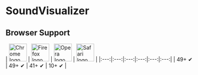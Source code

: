 # SoundVisualizer

## Browser Support


| <img src="https://clipboardjs.com/assets/images/chrome.png" width="48px" height="48px" alt="Chrome logo"> | <img  src="https://clipboardjs.com/assets/images/firefox.png" width="48px" height="48px" alt="Firefox logo"> | <img src="https://clipboardjs.com/assets/images/opera.png" width="48px" height="48px" alt="Opera logo"> | <img src="https://clipboardjs.com/assets/images/safari.png" width="48px" height="48px" alt="Safari logo"> |
|:---:|:---:|:---:|:---:|:---:|:---:|
| 49+ ✔ | 49+ ✔ | 41+ ✔ | 10+ ✔ |
